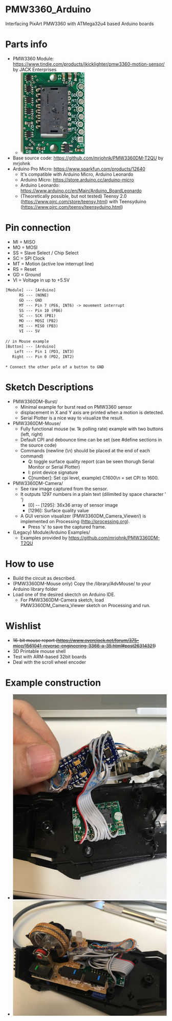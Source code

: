# PMW3360_Arduino
Interfacing PixArt PMW3360 with ATMega32u4 based Arduino boards

# Parts info
* PMW3360 Module: https://www.tindie.com/products/jkicklighter/pmw3360-motion-sensor/ by JACK Enterprises
  * <img src="img/tindie_sensor_image.jpg" width="200" alt="PMW3360 Module Image">
* Base source code: https://github.com/mrjohnk/PMW3360DM-T2QU by mrjohnk
* Arduino Pro Micro: https://www.sparkfun.com/products/12640
  * It's compatible with Arduino Micro, Arduino Leonardo
  * Arduino Micro: https://store.arduino.cc/arduino-micro
  * Arduino Leonardo: https://www.arduino.cc/en/Main/Arduino_BoardLeonardo
  * (Theoretically possible, but not tested) Teensy 2.0 (https://www.pjrc.com/store/teensy.html) with Teensyduino (https://www.pjrc.com/teensy/teensyduino.html)

# Pin connection
* MI = MISO
* MO = MOSI
* SS = Slave Select / Chip Select
* SC = SPI Clock
* MT = Motion (active low interrupt line)
* RS = Reset
* GD = Ground
* VI = Voltage in up to +5.5V

```
[Module] --- [Arduino]
      RS --- (NONE)
      GD --- GND
      MT --- Pin 7 (PE6, INT6) -> movement interrupt
      SS --- Pin 10 (PB6)
      SC --- SCK (PB1)
      MO --- MOSI (PB2)
      MI --- MISO (PB3)
      VI --- 5V

// in Mouse example
[Button] --- [Arduino]
    Left --- Pin 1 (PD3, INT3)
   Right --- Pin 0 (PD2, INT2)
   
* Connect the other pole of a button to GND
```

# Sketch Descriptions
* PMW3360DM-Burst/
  * Minimal example for burst read on PMW3360 sensor
  * displacement in X and Y axis are printed when a motion is detected.
  * Serial Plotter is a nice way to visualize the result.
* PMW3360DM-Mouse/
  * Fully functional mouse (w. 1k polling rate) example with two buttons (left, right)
  * Default CPI and debounce time can be set (see #define sections in the source code)
  * Commands (newline (\n) should be placed at the end of each command)
    * Q: toggle surface quality report (can be seen thorugh Serial Monitor or Serial Plotter)
    * I: print device signature
    * C[number]: Set cpi level, example) C1600\n   = set CPI to 1600.
* PMW3360DM-Camera/
  * See raw image captured from the sensor.
  * It outputs 1297 numbers in a plain text (dilimited by space character ' ')
    * [0] -- [1295]: 36x36 array of sensor image
    * [1296]: Surface quality value
  * A GUI version visualizer (PMW3360DM_Camera_Viewer/) is implemented on Processing (http://processing.org). 
    * Press 's' to save the captured frame.
* (Legacy) Module/Arduino Examples/
  * Examples provided by https://github.com/mrjohnk/PMW3360DM-T2QU

# How to use
  * Build the circuit as described.
  * (PMW3360DM-Mouse only) Copy the /library/AdvMouse/ to your Arduino library folder
  * Load one of the desired skectch on Arduino IDE.
    * For PMW3360DM-Camera sketch, load PMW3360DM_Camera_Viewer sketch on Processing and run.
    
# Wishlist
 * ~~16-bit mouse report (https://www.overclock.net/forum/375-mice/1561041-reverse-engineering-3366-a-35.html#post26314321)~~
 * 3D Printable mouse shell
 * Test with ARM-based 32bit boards
 * Deal with the scroll wheel encoder
 
# Example construction
  * ![Image that shows wiring between Arduino and PMW3360 sensor module](img/mouse_example.jpg?raw=true "Mouse-Arduino Pro Micro connection")
  * ![Image that shows all the components crumpled inside a mouse](img/mouse_example2.jpg?raw=true "All things crumpled inside a mouse shell")
